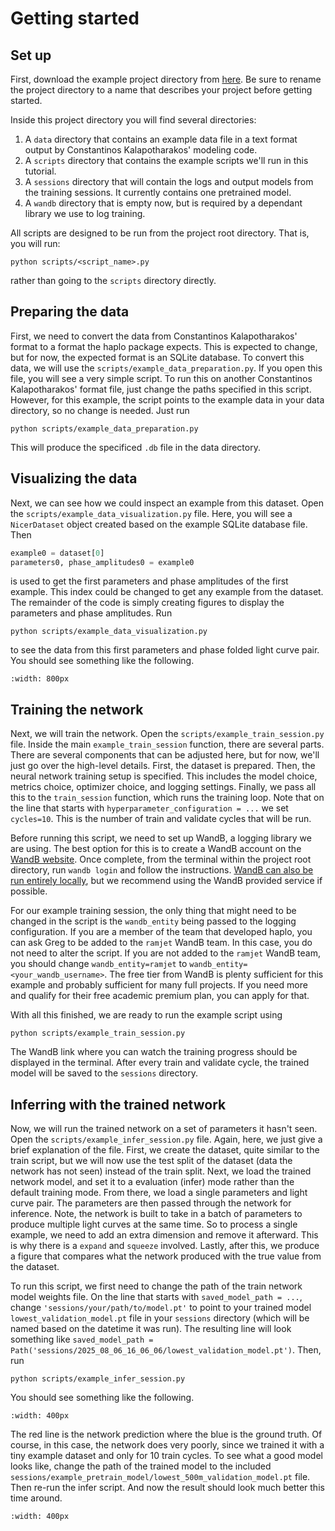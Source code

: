 # Getting started

## Set up
First, download the example project directory from [here](https://download-directory.github.io/?url=https%3A%2F%2Fgithub.com%2Fgolmschenk%2Fhaplo_example_application). Be sure to rename the project directory to a name that describes your project before getting started.

Inside this project directory you will find several directories:
1. A `data` directory that contains an example data file in a text format output by Constantinos Kalapotharakos' modeling code.
2. A `scripts` directory that contains the example scripts we'll run in this tutorial.
3. A `sessions` directory that will contain the logs and output models from the training sessions. It currently contains one pretrained model.
4. A `wandb` directory that is empty now, but is required by a dependant library we use to log training.

All scripts are designed to be run from the project root directory. That is, you will run:
```shell
python scripts/<script_name>.py
```
rather than going to the `scripts` directory directly.

## Preparing the data
First, we need to convert the data from Constantinos Kalapotharakos' format to a format the haplo package expects. This is expected to change, but for now, the expected format is an SQLite database. To convert this data, we will use the `scripts/example_data_preparation.py`. If you open this file, you will see a very simple script. To run this on another Constantinos Kalapotharakos' format file, just change the paths specified in this script. However, for this example, the script points to the example data in your data directory, so no change is needed. Just run
```shell
python scripts/example_data_preparation.py
```
This will produce the specificed `.db` file in the data directory.

## Visualizing the data
Next, we can see how we could inspect an example from this dataset. Open the `scripts/example_data_visualization.py` file. Here, you will see a `NicerDataset` object created based on the example SQLite database file. Then
```python
example0 = dataset[0]
parameters0, phase_amplitudes0 = example0
```
is used to get the first parameters and phase amplitudes of the first example. This index could be changed to get any example from the dataset. The remainder of the code is simply creating figures to display the parameters and phase amplitudes. Run
```shell
python scripts/example_data_visualization.py
```
to see the data from this first parameters and phase folded light curve pair. You should see something like the following.
```{image} data_visualization.png
:width: 800px
```

## Training the network
Next, we will train the network. Open the `scripts/example_train_session.py` file. Inside the main `example_train_session` function, there are several parts. There are several components that can be adjusted here, but for now, we'll just go over the high-level details. First, the dataset is prepared. Then, the neural network training setup is specified. This includes the model choice, metrics choice, optimizer choice, and logging settings. Finally, we pass all this to the `train_session` function, which runs the training loop. Note that on the line that starts with `hyperparameter_configuration = ...` we set `cycles=10`. This is the number of train and validate cycles that will be run. 

Before running this script, we need to set up WandB, a logging library we are using. The best option for this is to create a WandB account on the [WandB website](https://wandb.ai/site). Once complete, from the terminal within the project root directory, run `wandb login` and follow the instructions. [WandB can also be run entirely locally](https://github.com/wandb/server), but we recommend using the WandB provided service if possible.

For our example training session, the only thing that might need to be changed in the script is the `wandb_entity` being passed to the logging configuration. If you are a member of the team that developed haplo, you can ask Greg to be added to the `ramjet` WandB team. In this case, you do not need to alter the script. If you are not added to the `ramjet` WandB team, you should change `wandb_entity=ramjet` to `wandb_entity=<your_wandb_username>`. The free tier from WandB is plenty sufficient for this example and probably sufficient for many full projects. If you need more and qualify for their free academic premium plan, you can apply for that.

With all this finished, we are ready to run the example script using
```shell
python scripts/example_train_session.py
```

The WandB link where you can watch the training progress should be displayed in the terminal. After every train and validate cycle, the trained model will be saved to the `sessions` directory.

## Inferring with the trained network
Now, we will run the trained network on a set of parameters it hasn't seen. Open the `scripts/example_infer_session.py` file. Again, here, we just give a brief explanation of the file. First, we create the dataset, quite similar to the train script, but we will now use the test split of the dataset (data the network has not seen) instead of the train split. Next, we load the trained network model, and set it to a evaluation (infer) mode rather than the default training mode. From there, we load a single parameters and light curve pair. The parameters are then passed through the network for inference. Note, the network is built to take in a batch of parameters to produce multiple light curves at the same time. So to process a single example, we need to add an extra dimension and remove it afterward. This is why there is a `expand` and `squeeze` involved. Lastly, after this, we produce a figure that compares what the network produced with the true value from the dataset. 

To run this script, we first need to change the path of the train network model weights file. On the line that starts with `saved_model_path = ...`, change `'sessions/your/path/to/model.pt'` to point to your trained model `lowest_validation_model.pt` file in your `sessions` directory (which will be named based on the datetime it was run). The resulting line will look something like `saved_model_path = Path('sessions/2025_08_06_16_06_06/lowest_validation_model.pt')`. Then, run
```shell
python scripts/example_infer_session.py
```

You should see something like the following.
```{image} example_infer_output_with_bad_model.png
:width: 400px
```

The red line is the network prediction where the blue is the ground truth. Of course, in this case, the network does very poorly, since we trained it with a tiny example dataset and only for 10 train cycles. To see what a good model looks like, change the path of the trained model to the included `sessions/example_pretrain_model/lowest_500m_validation_model.pt` file. Then re-run the infer script. And now the result should look much better this time around.

```{image} example_infer_output_with_good_model.png
:width: 400px
```